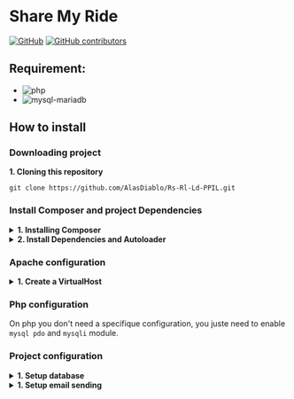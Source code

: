 # Share My Ride

[![GitHub](https://img.shields.io/github/license/AlasDiablo/Rs-Rl-Ld-PPIL?style=for-the-badge)](https://github.com/AlasDiablo/Rs-Rl-Ld-PPIL/blob/master/LICENSE)
[![GitHub contributors](https://img.shields.io/github/contributors-anon/AlasDiablo/Rs-Rl-Ld-PPIL?style=for-the-badge)](https://github.com/AlasDiablo/Rs-Rl-Ld-PPIL/graphs/contributors)

## Requirement:

- ![php](https://img.shields.io/badge/php-%5E7.3-blue?style=flat-square&logo=PHP)
- ![mysql-mariadb](https://img.shields.io/badge/MySQL-MariaDB-blue?style=flat-square&logo=MariaDB)

## How to install

### Downloading project

<summary><b>1. Cloning this repository</b></summary>

```
git clone https://github.com/AlasDiablo/Rs-Rl-Ld-PPIL.git
```

### Install Composer and project Dependencies

<details><summary><b>1. Installing Composer</b></summary>
<ul><li>

A. Downloading Composer:
- Windows:
[Composer-Setup.exe](https://getcomposer.org/Composer-Setup.exe)    
- Ubuntu & other:
[Command-line installation](https://getcomposer.org/download/)
</li>
<li>
B. Chose php version (Windows only):<br>
<img src="https://raw.githubusercontent.com/AlasDiablo/Rs-Rl-Ld-PPIL/readme/readme-assets/compser.jpg" alt="composer-windows" width="400px"/>

</li></ul>
</details>

<details><summary><b>2. Install Dependencies and Autoloader</b></summary>
<ul><li>
A. Via make

```
project location $> make
```
</li>
<li>
B. Via composer directly

```
project location $> composer install
```
</li></ul>
</details>

### Apache configuration

<details><summary><b>1. Create a VirtualHost</b></summary>
<ul><li>

A. For the apache configuration you need to create a VirtualHost with the name of your choice.

</li><li>

B. This VirtualHost need to allow override this is needed by the `.htaccess` file.

</li><li>

C. Don't forget to enable `mod_write` on apache, the `.htaccess` file use this module for enable feature for slim(php framework for url rooting).

</li></ul>
</details>

### Php configuration

On php you don't need a specifique configuration, you juste need to enable `mysql pdo` and `mysqli` module.

### Project configuration

<details><summary><b>1. Setup database</b></summary>
<ul><li>

A. Import tables into the DBMS
- Import `sql/bdd.sql` (tables use for all interation on the application).
- Import `sql/ville_france.sql` (table containing all french city).

</li><li>

B. Create database config file
- Create a new folder into `src` named `conf`.
- Create a new file into `src/conf` named `conf.ini`.
- Add this content into it with the proper modification:
```ini
# driver to use
driver=mysql
# DBMS ip or domain name
host=127.0.0.1
# DBMS port
port=3307
# Name of your database
database=test
# Username use with your DBMS
username=root
# Password linked to your Username
password=
```

</li></ul>
</details>

<details><summary><b>1. Setup email sending</b></summary>
<ul><li>

A. Create email config file (gmail service)
- Create a new folder into `src` named `conf`.
- Create a new file into `src/conf` named `email.ini`.
- Add this content into it with the proper modification:
```ini
# Your gmail username (equivalent to your email)
username=email@gmail.com
# Your gmail password (Is highly recommended to create an application password)
password="My password"
```

</li><li>

A. Create email config file (other service)
- Create a new folder into `src` named `conf`0
- Create a new file into `src/conf` named `email.ini`.
- Add this content into it with the proper modification:
```ini
# Your username
username=email@email.com
# Your password
password="My password"
```
- Edit `src/util/EmailFactory.php` and change the host, port and all information you need to change for matching the config for sur stmp server/service.

</li></ul>
</details>
